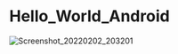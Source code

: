 # Hello_World_Android

![Screenshot_20220202_203201](https://user-images.githubusercontent.com/96253943/152266364-8254dded-b4cc-4653-aee5-85d4e7bf0f11.png)
